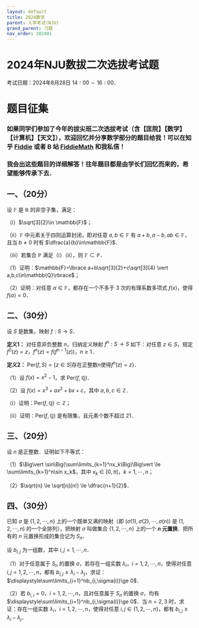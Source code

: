 ```yaml
---
layout: default
title: 2024数学
parent: 入学考试(NJU)
grand_parent: 习题
nav_order: 202401
---
```


# 2024年NJU数拔二次选拔考试题

考试日期：2024年8月28日 $14:00\sim 16:00$．

# 题目征集

### 如果同学们参加了今年的拔尖班二次选拔考试（含【匡院】【数学】【计算机】【天文】），欢迎回忆并分享数学部分的题目给我！可以在知乎 [Fiddie](https://www.zhihu.com/people/RealFiddie) 或者 B 站 [FiddieMath](https://space.bilibili.com/261149392) 和我私信！

### 我会出这些题目的详细解答！往年题目都是由学长们回忆而来的，希望能够传承下去．

## 一、（20分）

设 $\mathbb{F}$ 是 $\mathbb{R}$ 的非空子集，满足：

（ⅰ）$\sqrt[3]{2}\in \mathbb{F}$；

（ⅱ）$\mathbb{F}$ 中元素关于四则运算封闭，即对任意 $a,b\in\mathbb{F}$ 有 $a+b,a-b,ab\in\mathbb{F}$，且当 $b\ne 0$ 时有 $\dfrac{a}{b}\in\mathbb{F}$．

（ⅲ）若集合 $\mathbb{P}$ 满足（ⅰ）（ⅱ），则 $\mathbb{F}\subset \mathbb{P}$．

（1）证明：$\mathbb{F}=\lbrace a+b\sqrt[3]{2}+c\sqrt[3]{4} \vert  a,b,c\in\mathbb{Q}\rbrace$；

（2）证明：对任意 $\alpha\in \mathbb{F}$，都存在一个不多于 3 次的有理系数多项式 $f(x)$，使得 $f(\alpha)=0$．

<div STYLE="page-break-after: always;"></div>

## 二、（30分）

设 $S$ 是数集，映射 $f:S\to S$．

**定义1：** 对任意非负整数 $n$，归纳定义映射 $f^n:S\to S$ 如下：对任意 $z\in S$，规定 $f^0(z)=z$，$f^n(z)=f(f^{n-1}(z))$，$n\ge 1$．

**定义2：** $\mathrm{Per}(f, S)=\lbrace z\in S\vert \text{存在正整数}n\text{使得}f^n(z)=z\rbrace$．

（1）设 $f(x)=x^2-1$，求 $\mathrm{Per}(f,\mathbb{Q})$．

（2）设 $f(x)=x^3+ax^2+bx+c$，其中 $a,b,c\in\mathbb{Z}$．

（ⅰ）证明：$\mathrm{Per}(f,\mathbb{Q})\subset\mathbb{Z}$；

（ⅱ）证明：$\mathrm{Per}(f,\mathbb{Q})$ 是有限集，且元素个数不超过 21．

<div STYLE="page-break-after: always;"></div>

## 三、（20分） 

设 $n$ 是正整数．证明如下不等式：

（1）$\Big\vert \sin\Big(\sum\limits_{k=1}^nx_k\Big)\Big\vert  \le \sum\limits_{k=1}^n\sin x_k$，其中 $x_k\in[0,\pi]$，$k=1,\cdots,n$；

（2）$\sqrt{n} \le \sqrt[n]{n!} \le \dfrac{n+1}{2}$．

<div STYLE="page-break-after: always;"></div>

## 四、（30分） 

已知 $\sigma$ 是 $\lbrace 1,2,\cdots,n\rbrace$ 上的一个既单又满的映射（即 $(\sigma(1),\sigma(2),\cdots,\sigma(n))$ 是 $(1,2,\cdots,n)$ 的一个全排列），把映射 $\sigma$ 叫做集合 $\lbrace 1,2,\cdots,n\rbrace$ 上的一个 **$n$ 元置换**．把所有的 $n$ 元置换形成的集合记为 $S_n$．

设 $b_{i,j}$ 为一组数，其中 $i,j=1,\cdots,n$．

（1）对于任意属于 $S_n$ 的置换 $\sigma$，若存在一组实数 $\lambda_i$，$i=1,2,\cdots,n$，使得对任意 $i,j=1,2,\cdots,n$，都有 $b_{i,j}\ge \lambda_i-\lambda_j$，求证：$\displaystyle\sum\limits_{i=1}^nb_{i,\sigma(i)}\ge 0$．

（2）若 $b_{i,i}=0$，$i=1,2,\cdots,n$，且对任意属于 $S_n$ 的置换 $\sigma$，均有 $\displaystyle\sum\limits_{i=1}^nb_{i,\sigma(i)}\ge 0$．当 $n=2,3$ 时，求证：存在一组实数 $\lambda_i$，$i=1,2,\cdots,n$，使得对任意 $i,j\in\lbrace 1,2,\cdots,n\rbrace$，都有 $b_{i,j}\ge\lambda_i-\lambda_j$．
